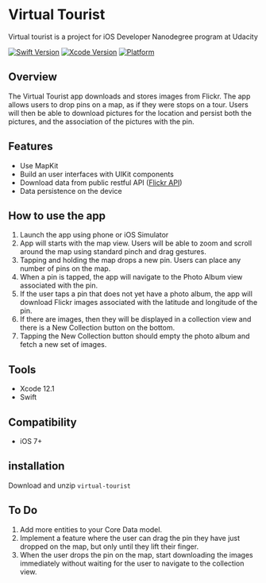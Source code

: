 # Virtual Tourist

Virtual tourist is a project for iOS Developer Nanodegree program at Udacity

[![Swift Version](https://img.shields.io/badge/Swift-5.3-brightgreen)](https://swift.org) [![Xcode Version](https://img.shields.io/badge/Xcode-12.1-success.svg)](https://swift.org) [![Platform](https://img.shields.io/cocoapods/p/LFAlertController.svg?style=flat)](https://swift.org)

## Overview

The Virtual Tourist app downloads and stores images from Flickr. The app allows users to drop pins on a map, as if they were stops on a tour. Users will then be able to download pictures for the location and persist both the pictures, and the association of the pictures with the pin.

## Features

- Use MapKit
- Build an user interfaces with UIKit components
- Download data from public restful API ([Flickr API](https://www.flickr.com/services/api/))
- Data persistence on the device

## How to use the app

1. Launch the app using phone or iOS Simulator
2. App will starts with the map view. Users will be able to zoom and scroll around the map using standard pinch and drag gestures.
3. Tapping and holding the map drops a new pin. Users can place any number of pins on the map.
4. When a pin is tapped, the app will navigate to the Photo Album view associated with the pin.
5. If the user taps a pin that does not yet have a photo album, the app will download Flickr images associated with the latitude and longitude of the pin.
6. If there are images, then they will be displayed in a collection view and there is a New Collection button on the bottom.
6. Tapping the New Collection button should empty the photo album and fetch a new set of images.

## Tools

- Xcode 12.1
- Swift
 
## Compatibility

 - iOS 7+

## installation

Download and unzip ```virtual-tourist```

## To Do

1. Add more entities to your Core Data model.
2. Implement a feature where the user can drag the pin they have just dropped on the map, but only until they lift their finger.
3. When the user drops the pin on the map, start downloading the images immediately without waiting for the user to navigate to the collection view.



